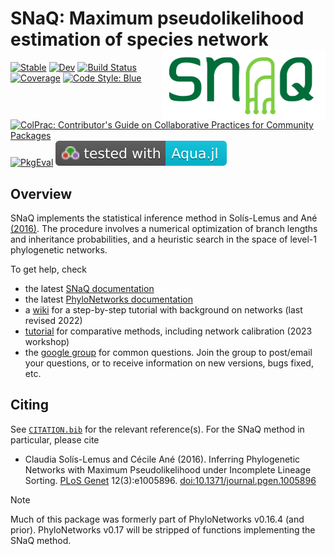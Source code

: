# SNaQ: Maximum pseudolikelihood estimation of species network <img src="docs/src/snaq.png" align=right title="SNaQ logo" width=262.5 height=111>

[![Stable](https://img.shields.io/badge/docs-stable-blue.svg)](https://JuliaPhylo.github.io/SNaQ.jl/stable/)
[![Dev](https://img.shields.io/badge/docs-dev-blue.svg)](https://JuliaPhylo.github.io/SNaQ.jl/dev/)
[![Build Status](https://github.com/JuliaPhylo/SNaQ.jl/actions/workflows/CI.yml/badge.svg?branch=master)](https://github.com/JuliaPhylo/SNaQ.jl/actions/workflows/CI.yml?query=branch%3Amaster)
[![Coverage](https://codecov.io/gh/JuliaPhylo/SNaQ.jl/branch/master/graph/badge.svg)](https://codecov.io/gh/JuliaPhylo/SNaQ.jl)
[![Code Style: Blue](https://img.shields.io/badge/code%20style-blue-4495d1.svg)](https://github.com/invenia/BlueStyle)
[![ColPrac: Contributor's Guide on Collaborative Practices for Community Packages](https://img.shields.io/badge/ColPrac-Contributor's%20Guide-blueviolet)](https://github.com/SciML/ColPrac)
[![PkgEval](https://JuliaCI.github.io/NanosoldierReports/pkgeval_badges/S/SNaQ.svg)](https://JuliaCI.github.io/NanosoldierReports/pkgeval_badges/S/SNaQ.html)
[![Aqua](https://raw.githubusercontent.com/JuliaTesting/Aqua.jl/master/badge.svg)](https://github.com/JuliaTesting/Aqua.jl)

## Overview

SNaQ implements the statistical inference method in Sol&iacute;s-Lemus and An&eacute;
[(2016)](http://journals.plos.org/plosgenetics/article?id=10.1371/journal.pgen.1005896).
The procedure involves a numerical optimization of branch lengths and
inheritance probabilities, and a heuristic search in the space of
level-1 phylogenetic networks.

To get help, check

- the latest [SNaQ documentation](https://juliaphylo.github.io/SNaQ.jl/dev)
- the latest [PhyloNetworks documentation](https://juliaphylo.github.io/PhyloNetworks.jl/dev)
- a [wiki](https://github.com/juliaphylo/PhyloNetworks.jl/wiki) for a
  step-by-step tutorial with background on networks (last revised 2022)
- [tutorial](https://cecileane.github.io/networkPCM-workshop/) for
  comparative methods, including network calibration (2023 workshop)
- the [google group](https://groups.google.com/forum/#!forum/phylonetworks-users)
  for common questions. Join the group to post/email your questions,
  or to receive information on new versions, bugs fixed, etc.

## Citing

See [`CITATION.bib`](CITATION.bib) for the relevant reference(s).
For the SNaQ method in particular, please cite

- Claudia Sol&iacute;s-Lemus and C&eacute;cile An&eacute; (2016).
  Inferring Phylogenetic Networks with Maximum Pseudolikelihood under Incomplete Lineage Sorting.
  [PLoS Genet](http://journals.plos.org/plosgenetics/article?id=10.1371/journal.pgen.1005896)
  12(3):e1005896.
  [doi:10.1371/journal.pgen.1005896](https://doi.org/10.1371/journal.pgen.1005896)

> [!NOTE]
> Much of this package was formerly part of PhyloNetworks v0.16.4 (and prior).
> PhyloNetworks v0.17 will be stripped of functions implementing the SNaQ method.
